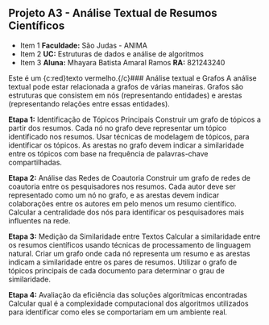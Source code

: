 ## Projeto A3 - Análise Textual de Resumos Científicos 

* Item 1 **Faculdade:** São Judas - ANIMA
* Item 2 **UC:** Estruturas de dados e análise de algoritmos
* Item 3 **Aluna:** Mhayara Batista Amaral Ramos **RA:** 821243240

Este é um {c:red}texto vermelho.{/c}### Análise textual e Grafos
A análise textual pode estar relacionada a grafos de várias maneiras. Grafos são estruturas que consistem em nós (representando entidades) e arestas (representando relações entre essas entidades).

**Etapa 1:** Identificação de Tópicos Principais 
Construir um grafo de tópicos a partir dos resumos. Cada nó no grafo deve representar um tópico identificado nos resumos. Usar técnicas de modelagem de tópicos, para identificar os tópicos. As arestas no grafo devem indicar a similaridade entre os tópicos com base na frequência de palavras-chave compartilhadas.

**Etapa 2:** Análise das Redes de Coautoria
Construir um grafo de redes de coautoria entre os pesquisadores nos resumos. Cada autor deve ser representado como um nó no grafo, e as arestas devem indicar colaborações entre os autores em pelo menos um resumo científico. Calcular a centralidade dos nós para identificar os pesquisadores mais influentes na rede.

**Etapa 3:** Medição da Similaridade entre Textos
Calcular a similaridade entre os resumos científicos usando técnicas de processamento de linguagem natural. Criar um grafo onde cada nó representa um resumo e as arestas indicam a similaridade entre os pares de resumos. Utilizar o grafo de tópicos principais de cada documento para determinar o grau de similaridade.

**Etapa 4:** Avaliação da eficiência das soluções algorítmicas encontradas
Calcular qual é a complexidade computacional dos algoritmos utilizados para identificar como eles se comportariam em um ambiente real.






